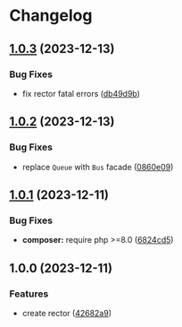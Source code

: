 # Changelog

## [1.0.3](https://github.com/remarkablemark/rector-laravel-service-mocking/compare/v1.0.2...v1.0.3) (2023-12-13)


### Bug Fixes

* fix rector fatal errors ([db49d9b](https://github.com/remarkablemark/rector-laravel-service-mocking/commit/db49d9b4d029e01d2327c7bb5a01205dc29b75e9))

## [1.0.2](https://github.com/remarkablemark/rector-laravel-service-mocking/compare/v1.0.1...v1.0.2) (2023-12-13)


### Bug Fixes

* replace `Queue` with `Bus` facade ([0860e09](https://github.com/remarkablemark/rector-laravel-service-mocking/commit/0860e09f52272b9aef6094e412b5738803e84754))

## [1.0.1](https://github.com/remarkablemark/rector-laravel-service-mocking/compare/v1.0.0...v1.0.1) (2023-12-11)


### Bug Fixes

* **composer:** require php &gt;=8.0 ([6824cd5](https://github.com/remarkablemark/rector-laravel-service-mocking/commit/6824cd5e5e8354176c4c5cc5d4ac0fe8d2c14acc))

## 1.0.0 (2023-12-11)


### Features

* create rector ([42682a9](https://github.com/remarkablemark/rector-laravel-service-mocking/commit/42682a94ce1ee1e9964e3ee87c590ff1b04abdd7))
